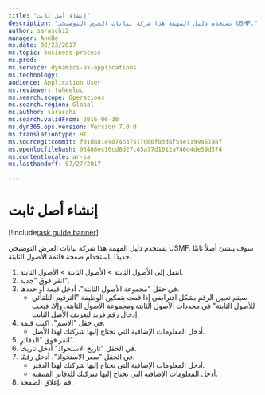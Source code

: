 ```yaml
--- 
title: "إنشاء أصل ثابت"
description: "يستخدم دليل المهمة هذا شركة بيانات العرض التوضيحي USMF."
author: saraschi2
manager: AnnBe
ms.date: 02/23/2017
ms.topic: business-process
ms.prod: 
ms.service: dynamics-ax-applications
ms.technology: 
audience: Application User
ms.reviewer: twheeloc
ms.search.scope: Operations
ms.search.region: Global
ms.author: saraschi
ms.search.validFrom: 2016-06-30
ms.dyn365.ops.version: Version 7.0.0
ms.translationtype: HT
ms.sourcegitcommit: f01d88149074b37517d00f03d8f55e1199a5198f
ms.openlocfilehash: 93408ec16cd8d27c45a77d1012a746d4de59d574
ms.contentlocale: ar-sa
ms.lasthandoff: 07/27/2017

---
```

# <a name="create-a-fixed-asset"></a>إنشاء أصل ثابت

[!include[task guide banner](../../includes/task-guide-banner.md)]

يستخدم دليل المهمة هذا شركة بيانات العرض التوضيحي USMF.  سوف ينشئ أصلاً ثابتًا جديدًا باستخدام صفحة قائمة الأصول الثابتة.

1. انتقل إلى الأصول الثابتة > الأصول الثابتة > الأصول الثابتة.
2. انقر فوق "جديد".
3. في حقل "مجموعة الأصول الثابتة"، أدخل قيمة أو حددها.
    * سيتم تعيين الرقم بشكل افتراضي إذا قمت بتمكين الوظيفة "الترقيم التلقائي للأصول الثابتة‬" في محددات الأصول الثابتة ومجموعة الأصول الثابتة.  وإلا، فيجب إدخال رقم فريد لتعريف الأصل الثابت.  
4. في حقل "الاسم"، اكتب قيمة.
    * أدخل المعلومات الإضافية التي تحتاج إليها شركتك لهذا الأصل.  
5. انقر فوق "الدفاتر".
6. في الحقل "تاريخ الاستحواذ" أدخل تاريخاً.
7. في الحقل "سعر الاستحواذ"، أدخل رقمًا.
    * أدخل المعلومات الإضافية التي تحتاج إليها شركتك لهذا الدفتر.  
    * أدخل المعلومات الإضافية التي تحتاج إليها شركتك للدفاتر المتبقية.  
8. قم بإغلاق الصفحة.


